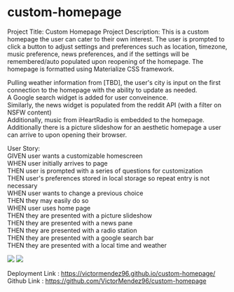 # custom-homepage

Project Title: 
Custom Homepage
Project Description:
This is a custom homepage the user can cater to their own interest. The user is prompted to click a button to adjust settings and preferences such as location, timezone, music preference, news preferences, and if the settings will be remembered/auto populated upon reopening of the homepage.
The homepage is formatted using Materialize CSS framework. 

Pulling weather information from [TBD], the user's city is input on the first connection to the homepage with the ability to update as needed.  
A Google search widget is added for user conveinence.  
Similarly, the news widget is populated from the reddit API (with a filter on NSFW content)  
Additionally, music from iHeartRadio is embedded to the homepage.  
Additionally there is a picture slideshow for an aesthetic homepage a user can arrive to upon opening their browser.  

User Story:  
GIVEN user wants a customizable homescreen   
WHEN user initially arrives to page  
THEN user is prompted with a series of questions for customization  
THEN user's preferences stored in local storage so repeat entry is not necessary  
WHEN user wants to change a previous choice  
THEN they may easily do so  
WHEN user uses home page  
THEN they are presented with a picture slideshow  
THEN they are presented with a news pane  
THEN they are presented with a radio station  
THEN they are presented with a google search bar  
THEN they are presented with a local time and weather  

<img src = ".assets/img/Initial-landing-page.png">
<img src = ".assets/img/Initial-user-input.png">

Deployment Link : https://victormendez96.github.io/custom-homepage/
Github Link : https://github.com/VictorMendez96/custom-homepage
